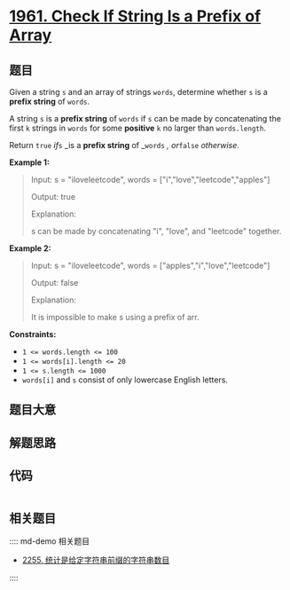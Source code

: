 # [1961. Check If String Is a Prefix of Array](https://leetcode.com/problems/check-if-string-is-a-prefix-of-array/)

## 题目

Given a string `s` and an array of strings `words`, determine whether `s` is a
**prefix string** of `words`.

A string `s` is a **prefix string** of `words` if `s` can be made by
concatenating the first `k` strings in `words` for some **positive** `k` no
larger than `words.length`.

Return `true` _if_`s` _is a **prefix string** of _`words` _, or_`false`
_otherwise_.



**Example 1:**

> Input: s = "iloveleetcode", words = ["i","love","leetcode","apples"]
> 
> Output: true
> 
> Explanation:
> 
> s can be made by concatenating "i", "love", and "leetcode" together.

**Example 2:**

> Input: s = "iloveleetcode", words = ["apples","i","love","leetcode"]
> 
> Output: false
> 
> Explanation:
> 
> It is impossible to make s using a prefix of arr.



**Constraints:**

  * `1 <= words.length <= 100`
  * `1 <= words[i].length <= 20`
  * `1 <= s.length <= 1000`
  * `words[i]` and `s` consist of only lowercase English letters.


## 题目大意

## 解题思路

## 代码

```javascript

```

## 相关题目

:::: md-demo 相关题目
- [2255. 统计是给定字符串前缀的字符串数目](https://leetcode.com/problems/count-prefixes-of-a-given-string)

::::
